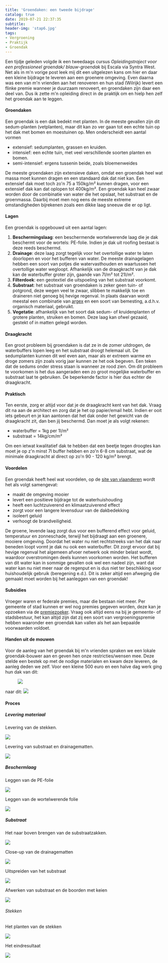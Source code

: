 ```yaml
---
title: 'Groendaken: een tweede bijdrage'
catalog: true
date: 2019-07-21 22:37:35
subtitle:
header-img: 'stap6.jpg'
tags:
- Vergroening
- Praktijk
- Groendak
---
```


Een tijdje geleden volgde ik een tweedaags cursus *Opleidingstraject voor een professioneel groendak/ blauw-groendak* bij Escala via Syntra West. Net als in m'n vorige post leek mij dit een uitgelezen kans om hier en daar een kleine bijdrage te leveren aan een groenere omgeving. Even daarna was een van m'n vrienden aan het renoveren en hun stad (Wilrijk) levert een flinke premie wanneer je duurzaam renoveert, en groendaken zijn daar een deel van. Dus ik zette m'n opleiding direct in de praktijk om en hielp hen zelf het groendak aan te leggen.

#### Groendaken
Een groendak is een dak bedekt met planten. In de meeste gevallen zijn dit sedum-planten (vetplanten), maar dit kan zo ver gaan tot een echte tuin op het dak met bomen en moestuinen op. Men onderscheidt een aantal vormen

- extensief: sedumplanten, grassen en kruiden.
- intensief: een echte tuin, met veel verschillende soorten planten en bomen.
- semi-intensief: ergens tussenin beide, zoals bloemenweides

De meeste groendaken zijn extensieve daken, omdat een groendak heel wat massa moet kunnen dragen en een standaard dak dat niet kan. Een extensief dak moet toch zo'n 75 a 150kg/m² kunnen dragen, voor een extensief dak kan dat oplopen tot 400kg/m². Een groendak kan heel zwaar worden door de combinatie van water die het opslaat, het substraat en de groenmassa. Daarbij moet men nog eens de meeste extreme omstandigheden bijrekenen zoals een dikke laag sneeuw die er op ligt.

#### Lagen
Een groendak is opgebouwd uit een aantal lagen:
1. **Beschermingslaag**: een beschermende wortelwerende laag die je dak beschermt voor de wortels: PE-folie. Indien je dak uit roofing bestaat is deze reeds beschermd.
2. **Drainage**: deze laag zorgt tegelijk voor het overtollige water te laten doorlopen en voor het bufferen van water. De meeste drainagelagen hebben een soort van potjes die watervasthouden en waartussen het overtollige water wegloopt. Afhankelijk van de draagkracht van je dak kan de waterbuffer groter zijn, gaande van 7l/m² tot 21l/m².
3. **Filterdoek**: een geotextiel die uitspoeling van het substraat voorkomt.
4. **Substraat**: het substraat van groendaken is zeker geen tuin- of potgrond, deze wegen veel te zwaar, slibben te makkelijk toe en draineren niet genoeg bij hevige regenval. In plaats daarvan wordt meestal een combinatie van [argex](https://www.argex.eu/nl/) en een soort van bemesting, a.d.h.v. organisch materiaal, gebruikt.
5. **Vegetatie**: afhankelijk van het soort dak sedum- of kruidenplanten of grotere planten, struiken en bomen. Deze laag kan ofwel gezaaid, gestekt of in matten gelegd worden.

#### Draagkracht
Een groot probleem bij groendaken is dat ze in de zomer uitdrogen, de waterbuffers lopen leeg en het substraat droogt helemaal uit. De sedumplanten kunnen dit wel even aan, maar als er extreem warme en droge zomers zijn zoals vorig jaar kunnen ze het ook begeven. Een teken dat de sedums onder stress staan is wanneer ze rood zien. Om dit probleem te voorkomen is het dus aangeraden een zo groot mogelijke waterbuffer en substraat laat te gebruiken. De beperkende factor is hier dus echter de draagkracht.

#### Praktisch
Ten eerste, zorg er altijd voor dat je de draagkracht kent van het dak. Vraag dit na aan de architect en zorg dat je het op papier/email hebt. Indien er ooit iets gebeurt en je kan aantonen dat het dak onder het gewicht van de draagkracht zit, dan ben jij beschermd. Dan moet je als volgt rekenen:
- waterbuffer = 1kg per 1l/m²
- substraat = 14kg/cm/m²

Om een ietwat kwalitatief dak te hebben dat een beetje tegen droogtes kan moet je op z'n minst 7l buffer hebben en zo'n 6-8 cm substraat, wat de minimale draagkracht al direct op zo'n 90 - 120 kg/m² brengt.

#### Voordelen
Een groendak heeft heel wat voordelen, op de [site van vlaanderen](https://www.vlaanderen.be/groendak) wordt het als volgt samengevat:

- maakt de omgeving mooier
- levert een positieve bijdrage tot de waterhuishouding
- heeft een luchtzuiverend en klimaatzuiverend effect
- zorgt voor een langere levensduur van de dakbedekking
- isoleert geluid
- verhoogt de brandveiligheid.


De groene, levende laag zorgt dus voor een bufferend effect voor geluid, temperatuur en zonneschade, terwijl het bijdraagt aan een groenere, mooiere omgeving. Doordat het water nu niet rechtstreeks van het dak naar beneden loopt vormt je dak nu ook een waterbuffer. Dit zorgt ervoor dat bij hevige regenval het algemeen afvoer netwerk ook minder belast wordt, waardoor overstromingen deels kunnen voorkomen worden. Het bufferen van dit water kan in sommige gevallen ook wel een nadeel zijn, want dat water kan nu niet meer naar de regenput en is dus niet ter beschikking voor huishoudelijk gebruik (beregening e.d.). Dit is zeker altijd een afweging die gemaakt moet worden bij het aanleggen van een groendak!

#### Subsidies
Vroeger waren er federale premies, maar die bestaan niet meer. Per gemeente of stad kunnen er wel nog premies gegeven worden, deze kan je opzoeken via de [premiezoeker](https://www.premiezoeker.be). Vraag ook altijd eens na bij je gemeente- of stadsbestuur, het kan altijd zijn dat zij een soort van vergroeningspremie hebben waaronder een groendak kan vallen als het aan bepaalde voorwaarden voldoet.

#### Handen uit de mouwen
Voor de aanleg van het groendak bij m'n vrienden spraken we een lokale groendak-bouwer aan en geven hen onze restricties/wensen mee. Deze stelde een bestek op met de nodige materialen en kwam deze leveren, de aanleg deden we zelf. Voor een kleine 500 euro en een halve dag werk ging hun dak van dit:

<figure class="figure">
<img src='voor.jpg' />
<figcaption class="figure-caption"> </figcaption>
</figure>

naar dit:
<img src='na.jpg' />


#### Proces
##### Levering materiaal

<p class=""> Levering van de stekken. </p>
<img src='materiaal1.jpg' class="img-responsive">

<p class=""> Levering van substraat en drainagematten. </p>
<img src='materiaal2.jpg' class="img-responsive">

##### Beschermlaag
<p class=""> Leggen van de PE-folie </p>
<img src='stap1.jpg' class="img-responsive">

<p class=""> Leggen van de wortelwerende folie </p>
<img src='stap2.jpg' class="img-responsive">

##### Substraat
<p class=""> Het naar boven brengen van de substraatzakken. </p>
<img src='stap3.jpg' class="img-responsive">

<p class=""> Close-up van de drainagematten </p>
<img src='stap3-4.jpg' class="img-responsive">

<p class=""> Uitspreiden van het substraat </p>
<img src='stap4.jpg' class="img-responsive">

<p class=""> Afwerken van substraat en de boorden met keien </p>
<img src='stap5.jpg' class="img-responsive">

###### Stekken
<p class=""> Het planten van de stekken </p>
<img src='stap6-7.jpg' class="img-responsive">


<p class=""> Het eindresultaat </p>
<img src='stap6.jpg' class="img-responsive">
